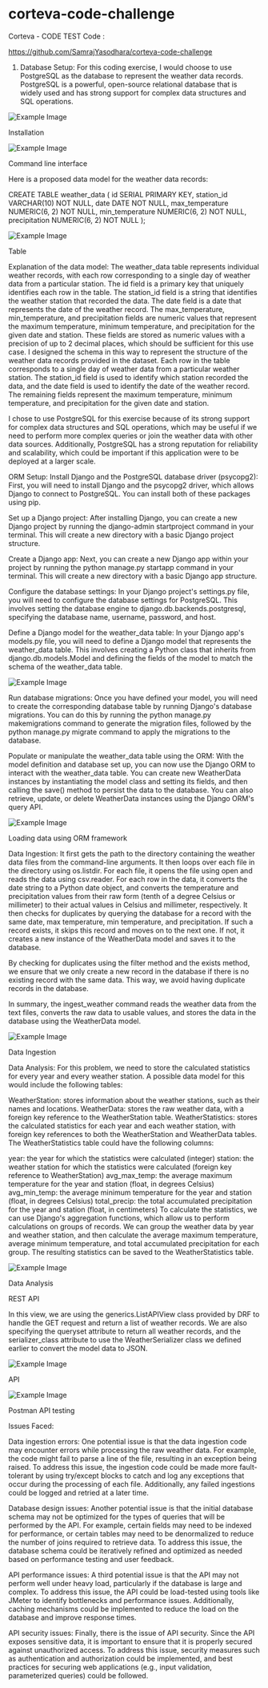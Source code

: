 # corteva-code-challenge

Corteva - CODE TEST
Code : 

https://github.com/SamrajYasodhara/corteva-code-challenge

1. Database Setup: 
For this coding exercise, I would choose to use PostgreSQL as the database to represent the weather data records. PostgreSQL is a powerful, open-source relational database that is widely used and has strong support for complex data structures and SQL operations.

![Example Image](./images/installation.png)

Installation

![Example Image](./images/command_line.png)

Command line interface

Here is a proposed data model for the weather data records:

CREATE TABLE weather_data (
  id SERIAL PRIMARY KEY,
  station_id VARCHAR(10) NOT NULL,
  date DATE NOT NULL,
  max_temperature NUMERIC(6, 2) NOT NULL,
  min_temperature NUMERIC(6, 2) NOT NULL,
  precipitation NUMERIC(6, 2) NOT NULL
);


![Example Image](./images/db_table.png)

Table

Explanation of the data model:
The weather_data table represents individual weather records, with each row corresponding to a single day of weather data from a particular station.
The id field is a primary key that uniquely identifies each row in the table.
The station_id field is a string that identifies the weather station that recorded the data.
The date field is a date that represents the date of the weather record.
The max_temperature, min_temperature, and precipitation fields are numeric values that represent the maximum temperature, minimum temperature, and precipitation for the given date and station. These fields are stored as numeric values with a precision of up to 2 decimal places, which should be sufficient for this use case.
I designed the schema in this way to represent the structure of the weather data records provided in the dataset. Each row in the table corresponds to a single day of weather data from a particular weather station. The station_id field is used to identify which station recorded the data, and the date field is used to identify the date of the weather record. The remaining fields represent the maximum temperature, minimum temperature, and precipitation for the given date and station.

I chose to use PostgreSQL for this exercise because of its strong support for complex data structures and SQL operations, which may be useful if we need to perform more complex queries or join the weather data with other data sources. Additionally, PostgreSQL has a strong reputation for reliability and scalability, which could be important if this application were to be deployed at a larger scale.

ORM Setup:
Install Django and the PostgreSQL database driver (psycopg2): First, you will need to install Django and the psycopg2 driver, which allows Django to connect to PostgreSQL. You can install both of these packages using pip.

Set up a Django project: After installing Django, you can create a new Django project by running the django-admin startproject command in your terminal. This will create a new directory with a basic Django project structure.

Create a Django app: Next, you can create a new Django app within your project by running the python manage.py startapp command in your terminal. This will create a new directory with a basic Django app structure.

Configure the database settings: In your Django project's settings.py file, you will need to configure the database settings for PostgreSQL. This involves setting the database engine to django.db.backends.postgresql, specifying the database name, username, password, and host.

Define a Django model for the weather_data table: In your Django app's models.py file, you will need to define a Django model that represents the weather_data table. This involves creating a Python class that inherits from django.db.models.Model and defining the fields of the model to match the schema of the weather_data table.

![Example Image](./images/orm_model.png)

Run database migrations: Once you have defined your model, you will need to create the corresponding database table by running Django's database migrations. You can do this by running the python manage.py makemigrations command to generate the migration files, followed by the python manage.py migrate command to apply the migrations to the database.

Populate or manipulate the weather_data table using the ORM: With the model definition and database set up, you can now use the Django ORM to interact with the weather_data table. You can create new WeatherData instances by instantiating the model class and setting its fields, and then calling the save() method to persist the data to the database. You can also retrieve, update, or delete WeatherData instances using the Django ORM's query API.


![Example Image](./images/loading_orm.png)

Loading data using ORM framework

Data Ingestion: 
It first gets the path to the directory containing the weather data files from the command-line arguments.
It then loops over each file in the directory using os.listdir.
For each file, it opens the file using open and reads the data using csv.reader.
For each row in the data, it converts the date string to a Python date object, and converts the temperature and precipitation values from their raw form (tenth of a degree Celsius or millimeter) to their actual values in Celsius and millimeter, respectively.
It then checks for duplicates by querying the database for a record with the same date, max temperature, min temperature, and precipitation. If such a record exists, it skips this record and moves on to the next one. If not, it creates a new instance of the WeatherData model and saves it to the database.

By checking for duplicates using the filter method and the exists method, we ensure that we only create a new record in the database if there is no existing record with the same data. This way, we avoid having duplicate records in the database.

In summary, the ingest_weather command reads the weather data from the text files, converts the raw data to usable values, and stores the data in the database using the WeatherData model. 

![Example Image](./images/ingestion.png)

Data Ingestion


Data Analysis:
For this problem, we need to store the calculated statistics for every year and every weather station. A possible data model for this would include the following tables:

WeatherStation: stores information about the weather stations, such as their names and locations.
WeatherData: stores the raw weather data, with a foreign key reference to the WeatherStation table.
WeatherStatistics: stores the calculated statistics for each year and each weather station, with foreign key references to both the WeatherStation and WeatherData tables.
The WeatherStatistics table could have the following columns:

year: the year for which the statistics were calculated (integer)
station: the weather station for which the statistics were calculated (foreign key reference to WeatherStation)
avg_max_temp: the average maximum temperature for the year and station (float, in degrees Celsius)
avg_min_temp: the average minimum temperature for the year and station (float, in degrees Celsius)
total_precip: the total accumulated precipitation for the year and station (float, in centimeters)
To calculate the statistics, we can use Django's aggregation functions, which allow us to perform calculations on groups of records. We can group the weather data by year and weather station, and then calculate the average maximum temperature, average minimum temperature, and total accumulated precipitation for each group. The resulting statistics can be saved to the WeatherStatistics table.

![Example Image](./images/analysis.png)

Data Analysis

REST API

In this view, we are using the generics.ListAPIView class provided by DRF to handle the GET request and return a list of weather records. We are also specifying the queryset attribute to return all weather records, and the serializer_class attribute to use the WeatherSerializer class we defined earlier to convert the model data to JSON.

![Example Image](./images/api.png)

API

![Example Image](./images/postman.png)

Postman API testing


Issues Faced:

Data ingestion errors: One potential issue is that the data ingestion code may encounter errors while processing the raw weather data. For example, the code might fail to parse a line of the file, resulting in an exception being raised. To address this issue, the ingestion code could be made more fault-tolerant by using try/except blocks to catch and log any exceptions that occur during the processing of each file. Additionally, any failed ingestions could be logged and retried at a later time.

Database design issues: Another potential issue is that the initial database schema may not be optimized for the types of queries that will be performed by the API. For example, certain fields may need to be indexed for performance, or certain tables may need to be denormalized to reduce the number of joins required to retrieve data. To address this issue, the database schema could be iteratively refined and optimized as needed based on performance testing and user feedback.

API performance issues: A third potential issue is that the API may not perform well under heavy load, particularly if the database is large and complex. To address this issue, the API could be load-tested using tools like JMeter to identify bottlenecks and performance issues. Additionally, caching mechanisms could be implemented to reduce the load on the database and improve response times.

API security issues: Finally, there is the issue of API security. Since the API exposes sensitive data, it is important to ensure that it is properly secured against unauthorized access. To address this issue, security measures such as authentication and authorization could be implemented, and best practices for securing web applications (e.g., input validation, parameterized queries) could be followed.




